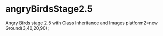 # angryBirdsStage2.5
Angry Birds stage 2.5 with Class Inheritance and Images
platform2=new Ground(3,40,20,90);
